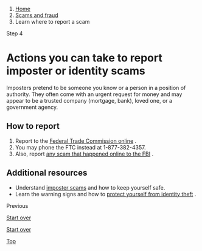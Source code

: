 1. [Home](/)
2. [Scams and fraud](/scams-and-fraud)
3. Learn where to report a scam

Step 4

Actions you can take to report imposter or identity scams
=========================================================

Imposters pretend to be someone you know or a person in a position of authority. They often come with an urgent request for money and may appear to be a trusted company (mortgage, bank), loved one, or a government agency.

**How to report**
-----------------

1. Report to the
   [Federal Trade Commission online](https://reportfraud.ftc.gov/?orgcode=USAGOV)
   .
2. You may phone the FTC instead at 1-877-382-4357.
3. Also, report
   [any scam that happened online to the FBI](https://www.ic3.gov/Home/Index)
   .

**Additional resources**
------------------------

* Understand
  [imposter scams](https://consumer.gov/scams-identity-theft/imposter-scams)
  and how to keep yourself safe.
* Learn the warning signs and how to
  [protect yourself from identity theft](https://www.usa.gov/identity-theft)
  .

Previous

[Start over](/where-report-scams/where-did-scam-take-place#block-usagov-content)

[Start over](/where-report-scams/where-did-scam-take-place#block-usagov-content)

[Top](#main-content)